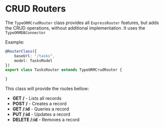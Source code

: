 # CRUD Routers

The ```TypeORMCrudRouter``` class provides all ```ExpressRouter``` features, but adds the CRUD operations, without additional implementation. It uses the ```TypeORMDBConnector```

Example:

```typescript
@RouterClass({
    baseUrl: "/tasks",
    model: TasksModel
})
export class TasksRouter extends TypeORMCrudRouter {

}
```
This class will provide the routes bellow:

-   **GET /** - Lists all records
-   **POST /** - Creates a record
-   **GET /:id** - Queries a record
-   **PUT /:id** - Updates a record
-   **DELETE /:id** - Removes a record